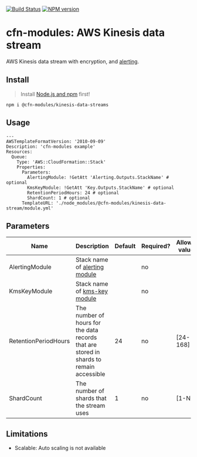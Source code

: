 [![Build Status](https://travis-ci.org/cfn-modules/kinesis-data-stream.svg?branch=master)](https://travis-ci.org/cfn-modules/kinesis-data-stream)
[![NPM version](https://img.shields.io/npm/v/@cfn-modules/kinesis-data-stream.svg)](https://www.npmjs.com/package/@cfn-modules/kinesis-data-stream)

# cfn-modules: AWS Kinesis data stream

AWS Kinesis data stream with encryption, and [alerting](https://www.npmjs.com/package/@cfn-modules/alerting).

## Install

> Install [Node.js and npm](https://nodejs.org/) first!

```
npm i @cfn-modules/kinesis-data-streams
```

## Usage

```
---
AWSTemplateFormatVersion: '2010-09-09'
Description: 'cfn-modules example'
Resources:
  Queue:
    Type: 'AWS::CloudFormation::Stack'
    Properties:
      Parameters:
        AlertingModule: !GetAtt 'Alerting.Outputs.StackName' # optional
        KmsKeyModule: !GetAtt 'Key.Outputs.StackName' # optional
        RetentionPeriodHours: 24 # optional
        ShardCount: 1 # optional
      TemplateURL: './node_modules/@cfn-modules/kinesis-data-stream/module.yml'
```

## Parameters

<table>
  <thead>
    <tr>
      <th>Name</th>
      <th>Description</th>
      <th>Default</th>
      <th>Required?</th>
      <th>Allowed values</th>
    </tr>
  </thead>
  <tbody>
    <tr>
      <td>AlertingModule</td>
      <td>Stack name of <a href="https://www.npmjs.com/package/@cfn-modules/alerting">alerting module</a></td>
      <td></td>
      <td>no</td>
      <td></td>
    </tr>
    <tr>
      <td>KmsKeyModule</td>
      <td>Stack name of <a href="https://www.npmjs.com/package/@cfn-modules/kms-key">kms-key module</a></td>
      <td></td>
      <td>no</td>
      <td></td>
    </tr>
    <tr>
      <td>RetentionPeriodHours</td>
      <td>The number of hours for the data records that are stored in shards to remain accessible</td>
      <td>24</td>
      <td>no</td>
      <td>[24-168]</td>
    </tr>
    <tr>
      <td>ShardCount</td>
      <td>The number of shards that the stream uses</td>
      <td>1</td>
      <td>no</td>
      <td>[1-N]</td>
    </tr>
  </tbody>
</table>

## Limitations

* Scalable: Auto scaling is not available
